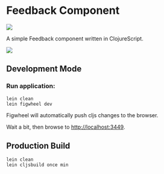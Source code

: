 # Feedback Component

![](http://snappyimages.nextwavesrl.netdna-cdn.com/img/56af0490e144fcbad47dea57185eebec.png)

A simple Feedback component written in ClojureScript.

![](http://snappyimages.nextwavesrl.netdna-cdn.com/img/097f821a0d8b3b9906f5a15eb63ea95e.png)

## Development Mode

### Run application:

```
lein clean
lein figwheel dev
```

Figwheel will automatically push cljs changes to the browser.

Wait a bit, then browse to [http://localhost:3449](http://localhost:3449).

## Production Build

```
lein clean
lein cljsbuild once min
```
